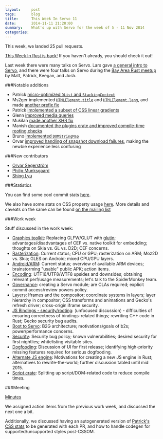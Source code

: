 ```yaml
---
layout:     post
tags:       blog
title:      This Week In Servo 11
date:       2014-11-11 21:20:00
summary:    What's up with Servo for the week of 5 - 11 Nov 2014
categories: 
---
```


This week, we landed 25 pull requests.


[This Week In Rust is back!](http://this-week-in-rust.org/blog/2014/11/10/this-week-in-rust-56/) If you haven't already, you should check it out!

Last week there were many talks on Servo. Lars gave [a general intro to Servo](https://air.mozilla.org/an-introduction-to-servo/), and there were four talks on Servo during the [Bay Area Rust meetup](https://air.mozilla.org/bay-area-rust-meetup-november-2014/) by Matt, Patrick, Keegan, and Josh.



###Notable additions
 - Patrick [micro-optimized `DList` and `StackingContext`](https://github.com/servo/servo/pull/3890)
 - Ms2ger implemented [`HTMLElement.title`](https://github.com/servo/servo/pull/3901/) and [`HTMLElement.lang`](https://github.com/servo/servo/pull/3914/), and made [another prefix fix](https://github.com/servo/servo/pull/3905)
 - Patrick [implemented a subset of CSS linear gradients](https://github.com/servo/servo/pull/3696)
 - Glenn [improved media queries](https://github.com/servo/servo/pull/3886)
 - Mukilan [made another XHR fix](https://github.com/servo/servo/pull/3917)
 - Manish [documented the plugins crate and improved compile-time rooting checks](https://github.com/servo/servo/pull/3903)
 - Bruno [implemented `DOMStringMap`](https://github.com/servo/servo/pull/3884)
 - Orvar [improved handling of snapshot download failures](https://github.com/servo/servo/pull/3894), making the newbie experience less confusing


###New contributors

 - [Orvar Segerström](https://github.com/awestroke)
 - [Philip Munksgaard](https://github.com/Munksgaard)
 - [Shing Lyu](https://github.com/shinglyu)

###Statistics

You can find some cool commit stats [here](http://www.joshmatthews.net/servo-stats.html).

We also have some stats on CSS property usage [here](https://docs.google.com/spreadsheets/d/1CxLS8w8GwK-2euVErrqpUUb76PiZa6w5h5EnGsL9KFs/edit?usp=sharing). More details and caveats on the same can be found [on the mailing list](https://groups.google.com/forum/#!topic/mozilla.dev.servo/iB8fZ7SUS0Q)


###Work week

Stuff discussed in the work week:

 - [Graphics toolkit](https://github.com/servo/servo/wiki/Workweek-graphics-toolkit): Replacing GLFW/GLUT with [glutin](https://github.com/tomaka/glutin); advantages/disadvantages of CEF vs. native toolkit for embedding; thoughts on Skia vs. GL vs. D2D; CEF concerns. 
 - [Rasterization](https://github.com/servo/servo/wiki/Workweek-rasterization): Current status; CPU or GPU; rasterization on ARM; Moz2D vs. Skia; GLES on Android; mixed CPU/GPU layers. 
 - [Android/ARM](https://github.com/servo/servo/wiki/Workweek-android-arm): Current status; overview of available ARM devices; brainstorming "usable" public APK; action items.
 - [Encoding](https://github.com/servo/servo/wiki/Workweek-encoding): UTF16/UTF8/WTF8 upsides and downsides; obtaining relevant perf/usage measurements; let's talk to the SpiderMonkey team. 
 - [Governance](https://github.com/servo/servo/wiki/Workweek-governance): creating a Servo module; are CLAs required; explicit commit access/review powers policy.
 - [Layers](https://github.com/servo/servo/wiki/Workweek-layers2): Iframes and the compositor; coordinate systems in layers; layer hierarchy in compositor; CSS transforms and animations and Gecko's refresh driver; cross-origin iframe security. 
 - [JS Bindings - security/rooting](https://github.com/servo/servo/wiki/Workweek-js-bindings-status): (unfocused discussion) - difficulties of ensuring correctness of bindings-related things; rewriting C++ code in Rust; Gecko security bug audits.
 - [Boot to Servo](https://github.com/servo/servo/wiki/Workweek-boot-2-servo): B2G architecture; motivations/goals of b2s; power/performance concerns.
 - [Security](https://github.com/servo/servo/wiki/Workweek-security): Security bug policy; known vulnerabilities; desired security for first nightlies; whitelisting visitable sites.
 - [Dogfooding](https://github.com/servo/servo/wiki/Workweek-dogfooding): Discussion of UI for first release; identifying high-priority missing features required for serious dogfooding. 
 - [Alternate JS engine](https://github.com/servo/servo/wiki/Workweek-alt-js): Motivations for creating a new JS engine in Rust; alternatives to rewrite-the-world; further discussion tabled until mid 2015. 
 - [Script crate](https://github.com/servo/servo/wiki/Workweek-script-crate): Splitting up script/DOM-related code to reduce compile times. 

###Meeting

[Minutes](https://github.com/servo/servo/wiki/Meeting-2014-11-10)

We assigned action items from the previous work week, and discussed the next one a bit. 

Additionally, we discussed having an autogenerated version of [Patrick's CSS stats](https://docs.google.com/spreadsheets/d/1CxLS8w8GwK-2euVErrqpUUb76PiZa6w5h5EnGsL9KFs/edit?usp=sharing) to be generated with each PR, and how to handle codegen for supported/unsupported styles post-CSSOM.